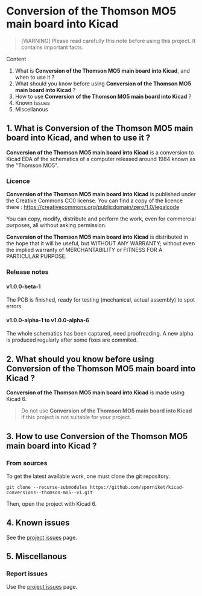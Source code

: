 # Conversion of the Thomson MO5 main board into Kicad

> [WARNING] Please read carefully this note before using this project. It contains important facts.

Content

1. What is **Conversion of the Thomson MO5 main board into Kicad**, and when to use it ?
2. What should you know before using **Conversion of the Thomson MO5 main board into Kicad** ?
3. How to use **Conversion of the Thomson MO5 main board into Kicad** ?
4. Known issues
5. Miscellanous

## 1. What is **Conversion of the Thomson MO5 main board into Kicad**, and when to use it ?

**Conversion of the Thomson MO5 main board into Kicad** is a conversion to Kicad EDA of the schematics of a computer released around 1984 known as the "Thomson MO5". 


### Licence

**Conversion of the Thomson MO5 main board into Kicad** is published under the Creative Commons CC0 license. You can find a copy of the licence there : https://creativecommons.org/publicdomain/zero/1.0/legalcode

You can copy, modify, distribute and perform the work, even for commercial purposes, all without asking permission.

**Conversion of the Thomson MO5 main board into Kicad** is distributed in the hope that it will be useful, but WITHOUT ANY WARRANTY; without even the implied warranty of MERCHANTABILITY or FITNESS FOR A PARTICULAR PURPOSE.

### Release notes

#### v1.0.0-beta-1

The PCB is finished, ready for testing (mechanical, actual assembly) to spot errors.

#### v1.0.0-alpha-1 to v1.0.0-alpha-6

The whole schematics has been captured, need proofreading. A new alpha is produced regularly after some fixes are commited.

## 2. What should you know before using **Conversion of the Thomson MO5 main board into Kicad** ?

**Conversion of the Thomson MO5 main board into Kicad** is made using Kicad 6.

> Do not use **Conversion of the Thomson MO5 main board into Kicad** if this project is not suitable for your project.

## 3. How to use **Conversion of the Thomson MO5 main board into Kicad** ?

### From sources

To get the latest available work, one must clone the git repository.

	git clone --recurse-submodules https://github.com/sporniket/kicad-conversions--thomson-mo5--v1.git

Then, open the project with Kicad 6.

## 4. Known issues
See the [project issues](https://github.com/sporniket/kicad-conversions--thomson-mo5--v1/issues) page.

## 5. Miscellanous

### Report issues
Use the [project issues](https://github.com/sporniket/kicad-conversions--thomson-mo5--v1/issues) page.
